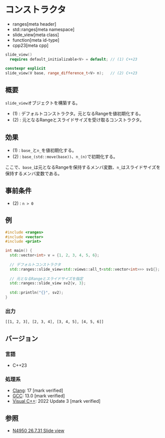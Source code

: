 # コンストラクタ
* ranges[meta header]
* std::ranges[meta namespace]
* slide_view[meta class]
* function[meta id-type]
* cpp23[meta cpp]

```cpp
slide_view()
  requires default_initializable<V> = default; // (1) C++23

constexpr explicit
slide_view(V base, range_difference_t<V> n);   // (2) C++23
```

## 概要

`slide_view`オブジェクトを構築する。

- (1) : デフォルトコンストラクタ。元となるRangeを値初期化する。
- (2) : 元となるRangeとスライドサイズを受け取るコンストラクタ。

## 効果

- (1) : `base_`と`n_`を値初期化する。
- (2) : `base_(std::move(base))`、`n_(n)`で初期化する。

ここで、`base_`は元となるRangeを保持するメンバ変数、`n_`はスライドサイズを保持するメンバ変数である。

## 事前条件

- (2) : `n > 0`

## 例
```cpp example
#include <ranges>
#include <vector>
#include <print>

int main() {
  std::vector<int> v = {1, 2, 3, 4, 5, 6};
  
  // デフォルトコンストラクタ
  std::ranges::slide_view<std::views::all_t<std::vector<int>>> sv1{};
  
  // 元となるRangeとスライドサイズを指定
  std::ranges::slide_view sv2{v, 3};
  
  std::println("{}", sv2);
}
```

### 出力
```
[[1, 2, 3], [2, 3, 4], [3, 4, 5], [4, 5, 6]]
```

## バージョン
### 言語
- C++23

### 処理系
- [Clang](/implementation.md#clang): 17 [mark verified]
- [GCC](/implementation.md#gcc): 13.0 [mark verified]
- [Visual C++](/implementation.md#visual_cpp): 2022 Update 3 [mark verified]

## 参照
- [N4950 26.7.31 Slide view](https://timsong-cpp.github.io/cppwp/n4950/range.slide)